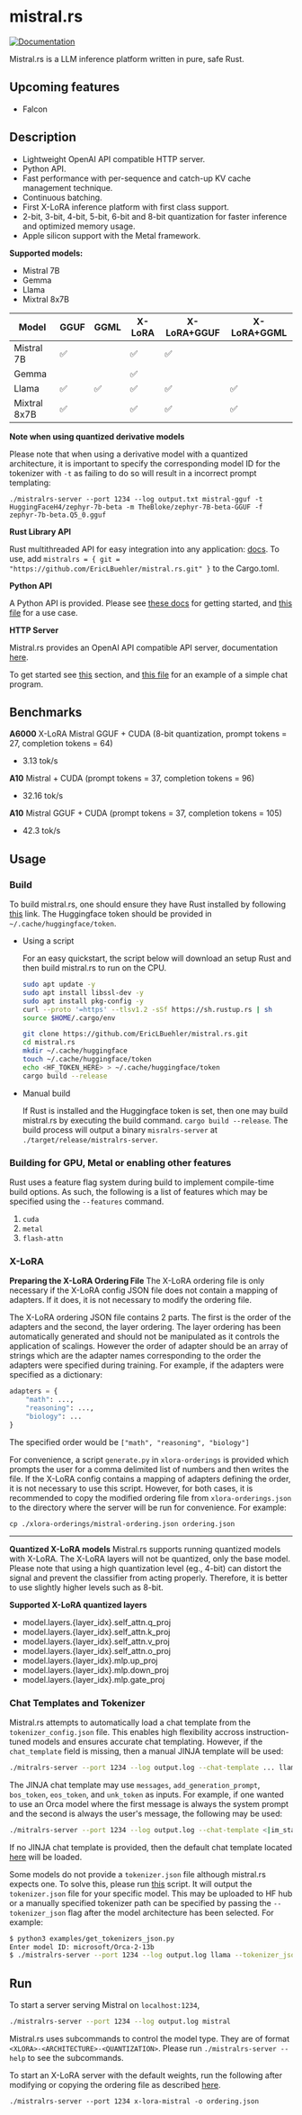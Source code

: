 # mistral.rs
[![Documentation](https://github.com/EricLBuehler/mistral.rs/actions/workflows/docs.yml/badge.svg)](https://ericlbuehler.github.io/mistral.rs/mistralrs/)

Mistral.rs is a LLM inference platform written in pure, safe Rust.

## Upcoming features
- Falcon

## Description
- Lightweight OpenAI API compatible HTTP server.
- Python API.
- Fast performance with per-sequence and catch-up KV cache management technique.
- Continuous batching.
- First X-LoRA inference platform with first class support.
- 2-bit, 3-bit, 4-bit, 5-bit, 6-bit and 8-bit quantization for faster inference and optimized memory usage.
- Apple silicon support with the Metal framework.

**Supported models:**
- Mistral 7B
- Gemma
- Llama
- Mixtral 8x7B

|Model|GGUF|GGML|X-LoRA|X-LoRA+GGUF|X-LoRA+GGML|
|--|--|--|--|--|--|
|Mistral 7B |✅| |✅|✅| |
|Gemma| | |✅| | |
|Llama|✅|✅|✅|✅|✅|
|Mixtral 8x7B|✅| |✅|✅|✅|

**Note when using quantized derivative models**

Please note that when using a derivative model with a quantized architecture, it is important to specify the corresponding model ID for the tokenizer with `-t` as failing to do so will result in a incorrect prompt templating:

`./mistralrs-server --port 1234 --log output.txt mistral-gguf -t HuggingFaceH4/zephyr-7b-beta -m TheBloke/zephyr-7B-beta-GGUF -f zephyr-7b-beta.Q5_0.gguf`

**Rust Library API**

Rust multithreaded API for easy integration into any application: [docs](https://ericlbuehler.github.io/mistral.rs/mistralrs/). To use, add `mistralrs = { git = "https://github.com/EricLBuehler/mistral.rs.git" }` to the Cargo.toml.

**Python API**

A Python API is provided. Please see [these docs](mistralrs-pyo3/README.md) for getting started, and [this file](examples/python_api.py) for a use case.

**HTTP Server**

Mistral.rs provides an OpenAI API compatible API server, documentation [here](examples/http.md).

To get started see [this](README.md#run) section, and [this file](examples/chat.py) for an example of a simple chat program.

## Benchmarks
**A6000** X-LoRA Mistral GGUF + CUDA (8-bit quantization, prompt tokens = 27, completion tokens = 64)
- 3.13 tok/s

**A10** Mistral + CUDA (prompt tokens = 37, completion tokens = 96)
- 32.16 tok/s

**A10** Mistral GGUF + CUDA (prompt tokens = 37, completion tokens = 105)
- 42.3 tok/s

## Usage
### Build
To build mistral.rs, one should ensure they have Rust installed by following [this](https://rustup.rs/) link.
The Huggingface token should be provided in `~/.cache/huggingface/token`. 
- Using a script

    For an easy quickstart, the script below will 
    download an setup Rust and then build mistral.rs to run on the CPU.
    ```bash
    sudo apt update -y
    sudo apt install libssl-dev -y
    sudo apt install pkg-config -y
    curl --proto '=https' --tlsv1.2 -sSf https://sh.rustup.rs | sh
    source $HOME/.cargo/env

    git clone https://github.com/EricLBuehler/mistral.rs.git
    cd mistral.rs
    mkdir ~/.cache/huggingface
    touch ~/.cache/huggingface/token
    echo <HF_TOKEN_HERE> > ~/.cache/huggingface/token
    cargo build --release
    ```
- Manual build

    If Rust is installed and the Huggingface token is set, then one may build mistral.rs by executing the build command.
    `cargo build --release`.
The build process will output a binary `misralrs-server` at `./target/release/mistralrs-server`.
### Building for GPU, Metal or enabling other features
Rust uses a feature flag system during build to implement compile-time build options. As such, the following is a list of features
which may be specified using the `--features` command.
1) `cuda`
2) `metal`
3) `flash-attn`

### X-LoRA
**Preparing the X-LoRA Ordering File**
The X-LoRA ordering file is only necessary if the X-LoRA config JSON file does not contain a mapping of adapters. If it does, it is not necessary to modify the ordering file.

The X-LoRA ordering JSON file contains 2 parts. The first is the order of the adapters and the second, the layer ordering. The layer ordering has been automatically generated and should not be manipulated as it controls the application of scalings. However the order of adapter should be an array of strings which are the adapter names corresponding to the order the adapters were specified during training. For example, if the adapters were specified as a dictionary:

```python
adapters = {
    "math": ...,
    "reasoning": ...,
    "biology": ...
}
```

The specified order would be `["math", "reasoning", "biology"]`

For convenience, a script `generate.py` in `xlora-orderings` is provided which prompts the user for a comma delimited list of numbers and then writes the file. If the X-LoRA config contains a mapping of adapters defining the order, it is not necessary to use this script. However, for both cases, it is recommended to copy the modified ordering file from `xlora-orderings.json` to the directory where the server will be run for convenience. For example:

`cp ./xlora-orderings/mistral-ordering.json ordering.json`

---

**Quantized X-LoRA models**
Mistral.rs supports running quantized models with X-LoRA. The X-LoRA layers will not be quantized, only the base model. Please note that
using a high quantization level (eg., 4-bit) can distort the signal and prevent the classifier from acting properly. Therefore, it is better to use slightly higher levels such as 8-bit.

**Supported X-LoRA quantized layers**
- model.layers.{layer_idx}.self_attn.q_proj
- model.layers.{layer_idx}.self_attn.k_proj
- model.layers.{layer_idx}.self_attn.v_proj
- model.layers.{layer_idx}.self_attn.o_proj
- model.layers.{layer_idx}.mlp.up_proj
- model.layers.{layer_idx}.mlp.down_proj
- model.layers.{layer_idx}.mlp.gate_proj

### Chat Templates and Tokenizer
Mistral.rs attempts to automatically load a chat template from the `tokenizer_config.json` file. This enables high flexibility accross instruction-tuned models and ensures accurate chat templating. However, if the `chat_template` field is missing, then a manual JINJA template will be used:

```bash
./mitralrs-server --port 1234 --log output.log --chat-template ... llama
```

The JINJA chat template may use `messages`, `add_generation_prompt`, `bos_token`, `eos_token`, and `unk_token` as inputs. For example, if one wanted to use an Orca model where the first message is always the system prompt and the second is always the user's message, the following may be used: 

```bash
./mitralrs-server --port 1234 --log output.log --chat-template <|im_start|>system\n{messages[0]["content"]}<|im_end|>\n<|im_start|>user\n{messages[1]["content"]}<|im_end|>\n<|im_start|>assistant llama
```

If no JINJA chat template is provided, then the default chat template located [here](default_chat_template.jinja) will be loaded.

Some models do not provide a `tokenizer.json` file although mistral.rs expects one. To solve this, please run [this](examples/get_tokenizers_json.py) script. It will output the `tokenizer.json` file for your specific model. This may be uploaded to HF hub or a manually specified tokenizer path can be specified by passing the `--tokenizer_json` flag after the model architecture has been selected. For example:

```bash
$ python3 examples/get_tokenizers_json.py
Enter model ID: microsoft/Orca-2-13b
$ ./mistralrs-server --port 1234 --log output.log llama --tokenizer_json tokenizer.json
```

## Run

To start a server serving Mistral on `localhost:1234`, 
```bash
./mistralrs-server --port 1234 --log output.log mistral
```

Mistral.rs uses subcommands to control the model type. They are of format `<XLORA>-<ARCHITECTURE>-<QUANTIZATION>`. Please run `./mistralrs-server --help` to see the subcommands.

To start an X-LoRA server with the default weights, run the following after modifying or copying the ordering file as described [here](README.md#x-lora).

`./mistralrs-server --port 1234 x-lora-mistral -o ordering.json`
